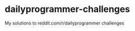 dailyprogrammer-challenges
==========================

My solutions to reddit.com/r/dailyprogrammer challenges

